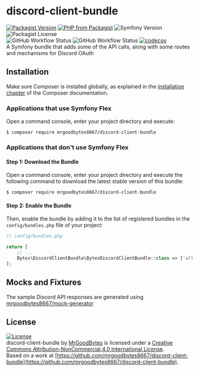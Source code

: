 # discord-client-bundle
[![Packagist Version](https://img.shields.io/packagist/v/mrgoodbytes8667/discord-client-bundle?logo=packagist&logoColor=FFF&style=flat)](https://packagist.org/packages/mrgoodbytes8667/discord-client-bundle)
[![PHP from Packagist](https://img.shields.io/packagist/php-v/mrgoodbytes8667/discord-client-bundle?logo=php&logoColor=FFF&style=flat)](https://packagist.org/packages/mrgoodbytes8667/discord-client-bundle)
![Symfony Version](https://img.shields.io/endpoint?url=https%3A%2F%2Fshields.goodbytes.live%2Fshield%2Fsymfony%2F%255E5.2%2520%257C%2520%255E5.3&logoColor=FFF&style=flat)
![Packagist License](https://img.shields.io/packagist/l/mrgoodbytes8667/discord-client-bundle?logo=creative-commons&logoColor=FFF&style=flat)  
![GitHub Workflow Status](https://img.shields.io/github/workflow/status/mrgoodbytes8667/discord-client-bundle/release?label=stable&logo=github&logoColor=FFF&style=flat)
![GitHub Workflow Status](https://img.shields.io/github/workflow/status/mrgoodbytes8667/discord-client-bundle/tests?logo=github&logoColor=FFF&style=flat)
[![codecov](https://img.shields.io/codecov/c/github/mrgoodbytes8667/discord-client-bundle?logo=codecov&logoColor=FFF&style=flat)](https://codecov.io/gh/mrgoodbytes8667/discord-client-bundle)  
A Symfony bundle that adds some of the API calls, along with some routes and mechanisms for Discord OAuth

## Installation

Make sure Composer is installed globally, as explained in the
[installation chapter](https://getcomposer.org/doc/00-intro.md)
of the Composer documentation.

### Applications that use Symfony Flex

Open a command console, enter your project directory and execute:

```console
$ composer require mrgoodbytes8667/discord-client-bundle
```

### Applications that don't use Symfony Flex

#### Step 1: Download the Bundle

Open a command console, enter your project directory and execute the
following command to download the latest stable version of this bundle:

```console
$ composer require mrgoodbytes8667/discord-client-bundle
```

#### Step 2: Enable the Bundle

Then, enable the bundle by adding it to the list of registered bundles
in the `config/bundles.php` file of your project:

```php
// config/bundles.php

return [
    // ...
    Bytes\DiscordClientBundle\BytesDiscordClientBundle::class => ['all' => true],
];
```

## Mocks and Fixtures
The sample Discord API responses are generated using [mrgoodbytes8667/mock-generator](https://github.com/mrgoodbytes8667/mock-generator)

## License
[![License](https://i.creativecommons.org/l/by-nc/4.0/88x31.png)]("http://creativecommons.org/licenses/by-nc/4.0/)  
discord-client-bundle by [MrGoodBytes](https://www.goodbytes.live) is licensed under a [Creative Commons Attribution-NonCommercial 4.0 International License](http://creativecommons.org/licenses/by-nc/4.0/).  
Based on a work at [https://github.com/mrgoodbytes8667/discord-client-bundle](https://github.com/mrgoodbytes8667/discord-client-bundle).
